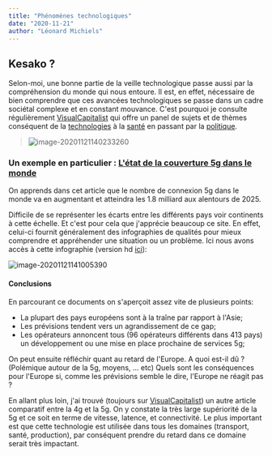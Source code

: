 ```yaml
---
title: "Phénomènes technologiques"
date: "2020-11-21"
author: "Léonard Michiels"
---
```


## Kesako ?

Selon-moi, une bonne partie de la veille technologique passe aussi par la compréhension du monde qui nous entoure. Il est, en effet, nécessaire de bien comprendre que ces avancées technologiques se passe dans un cadre sociétal complexe et en constant mouvance. C'est pourquoi je consulte régulièrement [VisualCapitalist](https://www.visualcapitalist.com/) qui offre un panel de sujets et de thèmes conséquent de la [technologies](https://www.visualcapitalist.com/category/technology/) à la [santé](https://www.visualcapitalist.com/category/healthcare/) en passant par la [politique](https://www.visualcapitalist.com/category/politics/).

> ![image-20201121140233260](C:\Users\michi\AppData\Roaming\Typora\typora-user-images\image-20201121140233260.png)

### Un exemple en particulier : [L'état de la couverture 5g dans le monde](https://www.visualcapitalist.com/visualizing-the-state-of-5g-networks-worldwide/) 

On apprends dans cet article que le nombre de connexion 5g dans le monde va en augmentant et atteindra les 1.8 milliard aux alentours de 2025.

Difficile de se représenter les écarts entre les différents pays voir continents à cette échelle. Et c'est pour cela que j'apprécie beaucoup ce site. En effet, celui-ci fournit généralement des infographies de qualités pour mieux comprendre et appréhender une situation ou un problème. Ici nous avons accès à cette infographie (version hd [ici](https://www.visualcapitalist.com/wp-content/uploads/2020/10/The-Global-State-of-5G.html)):

![image-20201121141005390](C:\Users\michi\AppData\Roaming\Typora\typora-user-images\image-20201121141005390.png)

#### Conclusions

En parcourant ce documents on s'aperçoit assez vite de plusieurs points:

- La plupart des pays européens sont à la traîne par rapport à l'Asie;
- Les prévisions tendent vers un agrandissement de ce gap;
- Les opérateurs annoncent tous (96 opérateurs différents dans 413 pays) un développement ou une mise en place prochaine de services 5g;

On peut ensuite réfléchir quant au retard de l'Europe. A quoi est-il dû ? (Polémique autour de la 5g, moyens, ... etc) Quels sont les conséquences pour l'Europe si, comme les prévisions semble le dire, l'Europe ne réagit pas ?

En allant plus loin, j'ai trouvé (toujours sur [VisualCapitalist](https://www.visualcapitalist.com/5g-revolution-digital-age/)) un autre article comparatif entre la 4g et la 5g. On y constate la très large supériorité de la 5g et ce soit en terme de vitesse, latence, et connectivité. Le plus important est que cette technologie est utilisée dans tous les domaines (transport, santé, production), par conséquent prendre du retard dans ce domaine serait très impactant.